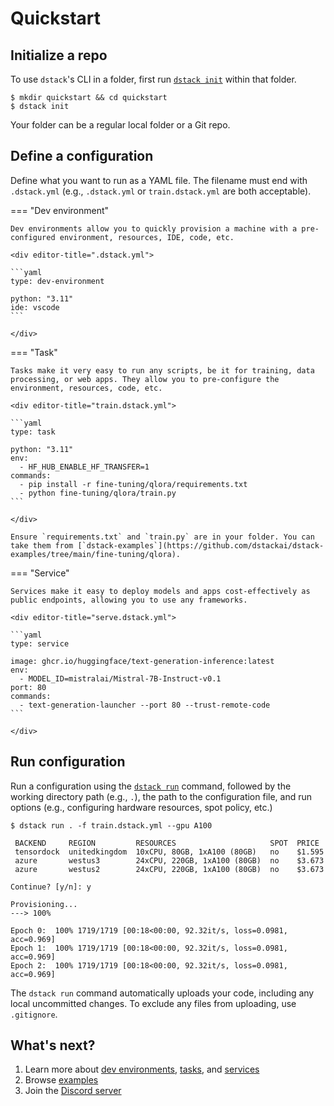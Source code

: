 # Quickstart

## Initialize a repo

To use `dstack`'s CLI in a folder, first run [`dstack init`](reference/cli/index.md#dstack-init) within that folder.

<div class="termy">

```shell
$ mkdir quickstart && cd quickstart
$ dstack init
```

</div>

Your folder can be a regular local folder or a Git repo.

## Define a configuration

Define what you want to run as a YAML file. The filename must end with `.dstack.yml` (e.g., `.dstack.yml`
or `train.dstack.yml` are both acceptable).

=== "Dev environment"

    Dev environments allow you to quickly provision a machine with a pre-configured environment, resources, IDE, code, etc.

    <div editor-title=".dstack.yml"> 

    ```yaml
    type: dev-environment

    python: "3.11"
    ide: vscode
    ```

    </div>

=== "Task"

    Tasks make it very easy to run any scripts, be it for training, data processing, or web apps. They allow you to pre-configure the environment, resources, code, etc.

    <div editor-title="train.dstack.yml"> 

    ```yaml
    type: task

    python: "3.11"
    env:
      - HF_HUB_ENABLE_HF_TRANSFER=1
    commands:
      - pip install -r fine-tuning/qlora/requirements.txt
      - python fine-tuning/qlora/train.py
    ```

    </div>

    Ensure `requirements.txt` and `train.py` are in your folder. You can take them from [`dstack-examples`](https://github.com/dstackai/dstack-examples/tree/main/fine-tuning/qlora).

=== "Service"

    Services make it easy to deploy models and apps cost-effectively as public endpoints, allowing you to use any frameworks.

    <div editor-title="serve.dstack.yml"> 

    ```yaml
    type: service

    image: ghcr.io/huggingface/text-generation-inference:latest
    env:
      - MODEL_ID=mistralai/Mistral-7B-Instruct-v0.1
    port: 80
    commands:
      - text-generation-launcher --port 80 --trust-remote-code
    ```

    </div>

## Run configuration

Run a configuration using the [`dstack run`](reference/cli/index.md#dstack-run) command, followed by the working directory path (e.g., `.`), the path to the
configuration file, and run options (e.g., configuring hardware resources, spot policy, etc.)

<div class="termy">

```shell
$ dstack run . -f train.dstack.yml --gpu A100

 BACKEND     REGION         RESOURCES                     SPOT  PRICE
 tensordock  unitedkingdom  10xCPU, 80GB, 1xA100 (80GB)   no    $1.595
 azure       westus3        24xCPU, 220GB, 1xA100 (80GB)  no    $3.673
 azure       westus2        24xCPU, 220GB, 1xA100 (80GB)  no    $3.673
 
Continue? [y/n]: y

Provisioning...
---> 100%

Epoch 0:  100% 1719/1719 [00:18<00:00, 92.32it/s, loss=0.0981, acc=0.969]
Epoch 1:  100% 1719/1719 [00:18<00:00, 92.32it/s, loss=0.0981, acc=0.969]
Epoch 2:  100% 1719/1719 [00:18<00:00, 92.32it/s, loss=0.0981, acc=0.969]
```

</div>

The `dstack run` command automatically uploads your code, including any local uncommitted changes. 
To exclude any files from uploading, use `.gitignore`.

## What's next?

1. Learn more about [dev environments](concepts/dev-environments.md), [tasks](concepts/tasks.md), 
    and [services](concepts/services.md)
2. Browse [examples](../examples/index.md)
3. Join the [Discord server](https://discord.gg/u8SmfwPpMd)